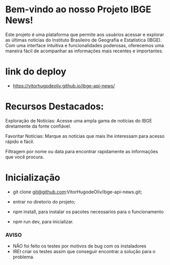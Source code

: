 # Bem-vindo ao nosso Projeto IBGE News!

Este projeto é uma plataforma que permite aos usuários acessar e explorar as últimas notícias do Instituto Brasileiro de Geografia e Estatística (IBGE). Com uma interface intuitiva e funcionalidades poderosas, oferecemos uma maneira fácil de acompanhar as informações mais recentes e importantes.

# link do deploy
  - https://vitorhugodeoliv.github.io/ibge-api-news/

# Recursos Destacados:

Exploração de Notícias: Acesse uma ampla gama de notícias do IBGE diretamente da fonte confiável.

Favoritar Notícias: Marque as notícias que mais lhe interessam para acesso rápido e fácil.

Filtragem por nome ou data para encontrar rapidamente as informações que você procura.

# Inicialização

  - git clone git@github.com:VitorHugodeOliv/ibge-api-news.git;
  
  - entrar no diretorio do projeto;

  - npm install, para instalar os pacotes necessarios para o funcionamento

  - npm run dev, para inicializar.

### AVISO ###

  - NÃO foi feito os testes por motivos de bug com os instaladores 
  - IREI criar os testes assim que conseguir encontrar a solução para o problema.

##### ######

